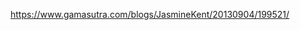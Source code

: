 <!--
 * @Author: your name
 * @Date: 2021-03-25 15:26:31
 * @LastEditTime: 2021-03-25 15:26:39
 * @LastEditors: Please set LastEditors
 * @Description: In User Settings Edit
 * @FilePath: /three.js-lessions/教程/docs/拉力赛中的WebGL地形渲染.md
-->
https://www.gamasutra.com/blogs/JasmineKent/20130904/199521/